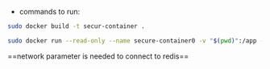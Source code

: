 + commands to run:

```bash
sudo docker build -t secur-container .

```

```bash
sudo docker run --read-only --name secure-container0 -v "$(pwd)":/app --network host secure-container

```

==network parameter is needed to connect to redis==
